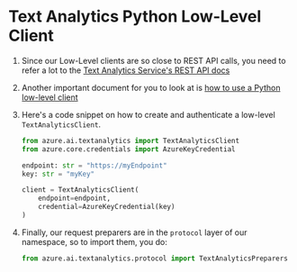 # Text Analytics Python Low-Level Client

1. Since our Low-Level clients are so close to REST API calls, you need to refer a lot to the [Text Analytics Service's REST API docs][rest_api_docs]
2. Another important document for you to look at is [how to use a Python low-level client][low_level_client]
3. Here's a code snippet on how to create and authenticate a low-level `TextAnalyticsClient`.

   ```python
   from azure.ai.textanalytics import TextAnalyticsClient
   from azure.core.credentials import AzureKeyCredential

   endpoint: str = "https://myEndpoint"
   key: str = "myKey"

   client = TextAnalyticsClient(
       endpoint=endpoint,
       credential=AzureKeyCredential(key)
   )
   ```

4. Finally, our request preparers are in the `protocol` layer of our namespace, so to import them, you do:

   ```python
   from azure.ai.textanalytics.protocol import TextAnalyticsPreparers
   ```

<!-- LINKS -->

[rest_api_docs]: https://westus2.dev.cognitive.microsoft.com/docs/services/TextAnalytics-v3-1-preview-1/operations/Languages
[low_level_client]: https://github.com/iscai-msft/azure-sdk-for-python/wiki/Low-Level-Client
